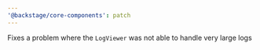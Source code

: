 ```yaml
---
'@backstage/core-components': patch
---
```


Fixes a problem where the `LogViewer` was not able to handle very large logs
